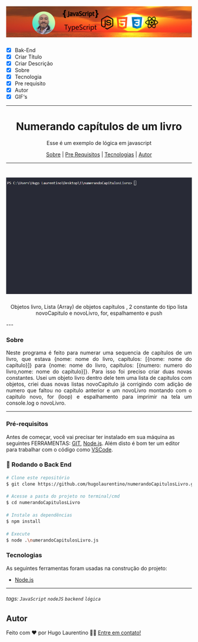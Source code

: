 <h1 align="center">
  <img alt="Logo" title="#Logo" src="./assets/logo-hugo.jpg" />
</h1>

- [x] Bak-End
- [x] Criar Título
- [x] Criar Descrição
- [x] Sobre
- [x] Tecnologia
- [x] Pre requisito
- [x] Autor
- [x] GIF‘s

---
<h1 align='center'>Numerando capítulos de um livro</h1>

<p align='center'>Esse é um exemplo de lógica em javascript</p>
<p align='center'>
</p>

<p align='center'>
 <a href='#sobre'>Sobre</a> |
 <a href='#pré-requisitos'>Pre Requisitos</a> |
 <a href='#tecnologias'>Tecnologias</a> |
 <a href='#autor'>Autor</a>
</p>

---
<h1 align='center'>
 <img alt='Readme' title='Readme' src='./assets/execucao.gif' />
</h1>
<p align='center'>
 Objetos livro, Lista (Array) de objetos capítulos , 2 constante do tipo lista novoCapitulo e novoLivro, for,  espalhamento e push
</p>
---

### Sobre

  <p align= 'justify'>
  Neste programa é feito para numerar uma sequencia de capítulos de um livro, que estava {nome: nome do livro, capítulos: [{nome: nome do capítulo}]} para {nome: nome do livro, capítulos: [{numero: numero do livro,nome: nome do capítulo}]}.
  Para isso foi preciso criar duas novas constantes.
  Usei um objeto livro dentro dele tem uma lista de capitulos com objetos, criei duas novas listas novoCapitulo já corrigindo com adição de numero que faltou no capitulo anterior e um novoLivro montando com o capitulo novo, for (loop) e espalhamento para imprimir na tela um console.log o novoLivro.
</p>

---

### Pré-requisitos

Antes de começar, você vai precisar ter instalado em sua máquina as seguintes FERRAMENTAS: [GIT](https://git-scm.com/), [Node.js](https://nodejs.org/en/download).
Além disto é bom ter um editor para trabalhar com o código como [VSCode](https://code.visualstudio.com/download).

### 🎲 Rodando o Back End

```bash
# Clone este repositório
$ git clone https://github.com/hugolaurentino/numerandoCapitulosLivro.git

# Acesse a pasta do projeto no terminal/cmd
$ cd numerandoCapitulosLivro

# Instale as dependências
$ npm install

# Execute 
$ node .\numerandoCapitulosLivro.js

```
### Tecnologias

As seguintes ferramentas foram usadas na construção do projeto:

- [Node.js][nodejs]

---
###### tags: `JavaScript` `nodeJS` `backend` `lógica` 
## Autor
Feito com ❤️ por Hugo Laurentino 👋🏽 [Entre em contato!](https://www.linkedin.com/in/hugo-laurentino-silva/)

[nodejs]: https://nodejs.org/

